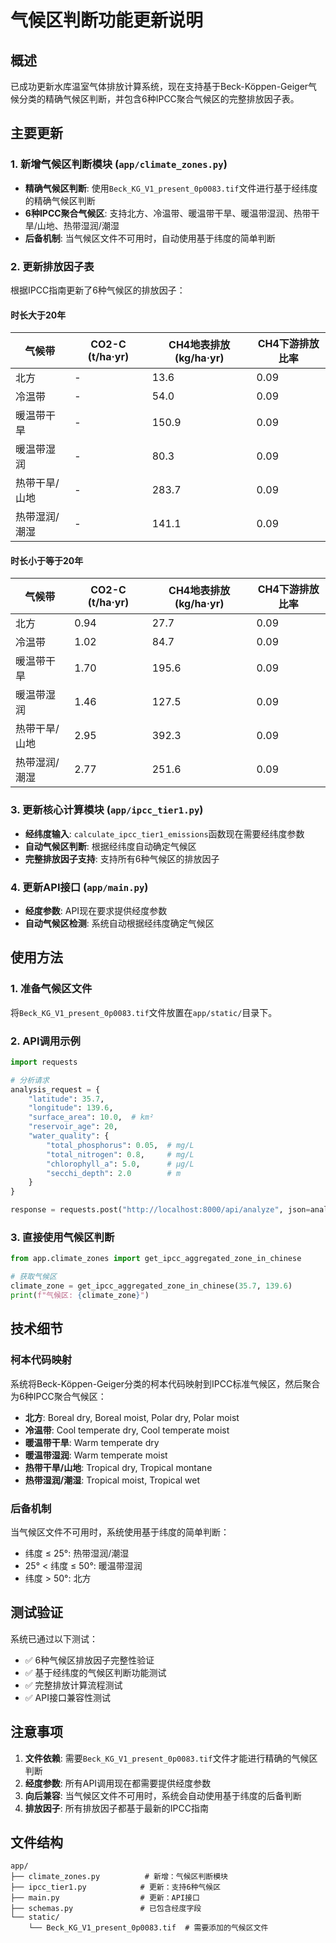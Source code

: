 # 气候区判断功能更新说明

## 概述

已成功更新水库温室气体排放计算系统，现在支持基于Beck-Köppen-Geiger气候分类的精确气候区判断，并包含6种IPCC聚合气候区的完整排放因子表。

## 主要更新

### 1. 新增气候区判断模块 (`app/climate_zones.py`)

- **精确气候区判断**: 使用`Beck_KG_V1_present_0p0083.tif`文件进行基于经纬度的精确气候区判断
- **6种IPCC聚合气候区**: 支持北方、冷温带、暖温带干旱、暖温带湿润、热带干旱/山地、热带湿润/潮湿
- **后备机制**: 当气候区文件不可用时，自动使用基于纬度的简单判断

### 2. 更新排放因子表

根据IPCC指南更新了6种气候区的排放因子：

#### 时长大于20年
| 气候带 | CO2-C (t/ha·yr) | CH4地表排放 (kg/ha·yr) | CH4下游排放比率 |
|--------|----------------|----------------------|----------------|
| 北方 | - | 13.6 | 0.09 |
| 冷温带 | - | 54.0 | 0.09 |
| 暖温带干旱 | - | 150.9 | 0.09 |
| 暖温带湿润 | - | 80.3 | 0.09 |
| 热带干旱/山地 | - | 283.7 | 0.09 |
| 热带湿润/潮湿 | - | 141.1 | 0.09 |

#### 时长小于等于20年
| 气候带 | CO2-C (t/ha·yr) | CH4地表排放 (kg/ha·yr) | CH4下游排放比率 |
|--------|----------------|----------------------|----------------|
| 北方 | 0.94 | 27.7 | 0.09 |
| 冷温带 | 1.02 | 84.7 | 0.09 |
| 暖温带干旱 | 1.70 | 195.6 | 0.09 |
| 暖温带湿润 | 1.46 | 127.5 | 0.09 |
| 热带干旱/山地 | 2.95 | 392.3 | 0.09 |
| 热带湿润/潮湿 | 2.77 | 251.6 | 0.09 |

### 3. 更新核心计算模块 (`app/ipcc_tier1.py`)

- **经纬度输入**: `calculate_ipcc_tier1_emissions`函数现在需要经纬度参数
- **自动气候区判断**: 根据经纬度自动确定气候区
- **完整排放因子支持**: 支持所有6种气候区的排放因子

### 4. 更新API接口 (`app/main.py`)

- **经度参数**: API现在要求提供经度参数
- **自动气候区检测**: 系统自动根据经纬度确定气候区

## 使用方法

### 1. 准备气候区文件

将`Beck_KG_V1_present_0p0083.tif`文件放置在`app/static/`目录下。

### 2. API调用示例

```python
import requests

# 分析请求
analysis_request = {
    "latitude": 35.7,
    "longitude": 139.6,
    "surface_area": 10.0,  # km²
    "reservoir_age": 20,
    "water_quality": {
        "total_phosphorus": 0.05,  # mg/L
        "total_nitrogen": 0.8,     # mg/L
        "chlorophyll_a": 5.0,      # μg/L
        "secchi_depth": 2.0        # m
    }
}

response = requests.post("http://localhost:8000/api/analyze", json=analysis_request)
```

### 3. 直接使用气候区判断

```python
from app.climate_zones import get_ipcc_aggregated_zone_in_chinese

# 获取气候区
climate_zone = get_ipcc_aggregated_zone_in_chinese(35.7, 139.6)
print(f"气候区: {climate_zone}")
```

## 技术细节

### 柯本代码映射

系统将Beck-Köppen-Geiger分类的柯本代码映射到IPCC标准气候区，然后聚合为6种IPCC聚合气候区：

- **北方**: Boreal dry, Boreal moist, Polar dry, Polar moist
- **冷温带**: Cool temperate dry, Cool temperate moist
- **暖温带干旱**: Warm temperate dry
- **暖温带湿润**: Warm temperate moist
- **热带干旱/山地**: Tropical dry, Tropical montane
- **热带湿润/潮湿**: Tropical moist, Tropical wet

### 后备机制

当气候区文件不可用时，系统使用基于纬度的简单判断：
- 纬度 ≤ 25°: 热带湿润/潮湿
- 25° < 纬度 ≤ 50°: 暖温带湿润
- 纬度 > 50°: 北方

## 测试验证

系统已通过以下测试：
- ✅ 6种气候区排放因子完整性验证
- ✅ 基于经纬度的气候区判断功能测试
- ✅ 完整排放计算流程测试
- ✅ API接口兼容性测试

## 注意事项

1. **文件依赖**: 需要`Beck_KG_V1_present_0p0083.tif`文件才能进行精确的气候区判断
2. **经度参数**: 所有API调用现在都需要提供经度参数
3. **向后兼容**: 当气候区文件不可用时，系统会自动使用基于纬度的后备判断
4. **排放因子**: 所有排放因子都基于最新的IPCC指南

## 文件结构

```
app/
├── climate_zones.py          # 新增：气候区判断模块
├── ipcc_tier1.py            # 更新：支持6种气候区
├── main.py                  # 更新：API接口
├── schemas.py               # 已包含经度字段
└── static/
    └── Beck_KG_V1_present_0p0083.tif  # 需要添加的气候区文件
```